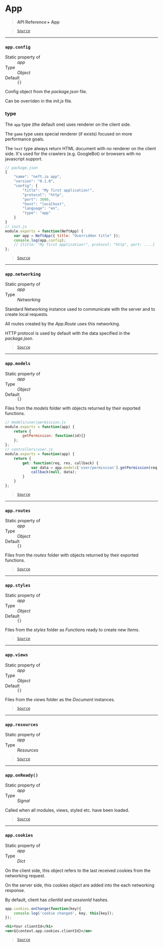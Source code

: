 # App

> **API Reference** ▸ **App**

<!-- toc -->

> [`Source`](https://github.com/Neft-io/neft/blob/f9c128ccb37aa79380c961e878cd76ec9e79c99e/src/app/index.litcoffee)


* * * 

### `app.config`

<dl><dt>Static property of</dt><dd><i>app</i></dd><dt>Type</dt><dd><i>Object</i></dd><dt>Default</dt><dd><code>{}</code></dd></dl>

Config object from the *package.json* file.

Can be overriden in the *init.js* file.

### type

The `app` type (the default one) uses renderer on the client side.

The `game` type uses special renderer (if exists) focused on more performance goals.

The `text` type always return HTML document with no renderer on the client side.
It's used for the crawlers (e.g. GoogleBot) or browsers with no javascript support.

```javascript
// package.json
{
    "name": "neft.io app",
    "version": "0.1.0",
    "config": {
        "title": "My first application!",
        "protocol": "http",
        "port": 3000,
        "host": "localhost",
        "language": "en",
        "type": "app"
    }
}
// init.js
module.exports = function(NeftApp) {
    var app = NeftApp({ title: "Overridden title" });
    console.log(app.config);
    // {title: "My first application!", protocol: "http", port: ....}
};
```


> [`Source`](https://github.com/Neft-io/neft/blob/f9c128ccb37aa79380c961e878cd76ec9e79c99e/src/app/index.litcoffee)


* * * 

### `app.networking`

<dl><dt>Static property of</dt><dd><i>app</i></dd><dt>Type</dt><dd><i>Networking</i></dd></dl>

Standard Networking instance used to communicate
with the server and to create local requests.

All routes created by the *App.Route* uses this networking.

HTTP protocol is used by default with the data specified in the *package.json*.


> [`Source`](https://github.com/Neft-io/neft/blob/f9c128ccb37aa79380c961e878cd76ec9e79c99e/src/app/index.litcoffee#networking-appnetworking)


* * * 

### `app.models`

<dl><dt>Static property of</dt><dd><i>app</i></dd><dt>Type</dt><dd><i>Object</i></dd><dt>Default</dt><dd><code>{}</code></dd></dl>

Files from the *models* folder with objects returned by their exported functions.

```javascript
// models/user/permission.js
module.exports = function(app) {
    return {
        getPermission: function(id){}
    };
};
// controllers/user.js
module.exports = function(app) {
    return {
        get: function(req, res, callback) {
            var data = app.models['user/permission'].getPermission(req.params.userId);
            callback(null, data);
        }
    }
};
```


> [`Source`](https://github.com/Neft-io/neft/blob/f9c128ccb37aa79380c961e878cd76ec9e79c99e/src/app/index.litcoffee#object-appmodels--)


* * * 

### `app.routes`

<dl><dt>Static property of</dt><dd><i>app</i></dd><dt>Type</dt><dd><i>Object</i></dd><dt>Default</dt><dd><code>{}</code></dd></dl>

Files from the *routes* folder with objects returned by their exported functions.


> [`Source`](https://github.com/Neft-io/neft/blob/f9c128ccb37aa79380c961e878cd76ec9e79c99e/src/app/index.litcoffee#object-approutes--)


* * * 

### `app.styles`

<dl><dt>Static property of</dt><dd><i>app</i></dd><dt>Type</dt><dd><i>Object</i></dd><dt>Default</dt><dd><code>{}</code></dd></dl>

Files from the *styles* folder as *Function*s
ready to create new *Item*s.


> [`Source`](https://github.com/Neft-io/neft/blob/f9c128ccb37aa79380c961e878cd76ec9e79c99e/src/app/index.litcoffee#object-appstyles--)


* * * 

### `app.views`

<dl><dt>Static property of</dt><dd><i>app</i></dd><dt>Type</dt><dd><i>Object</i></dd><dt>Default</dt><dd><code>{}</code></dd></dl>

Files from the *views* folder as the *Document* instances.


> [`Source`](https://github.com/Neft-io/neft/blob/f9c128ccb37aa79380c961e878cd76ec9e79c99e/src/app/index.litcoffee#object-appviews--)


* * * 

### `app.resources`

<dl><dt>Static property of</dt><dd><i>app</i></dd><dt>Type</dt><dd><i>Resources</i></dd></dl>


> [`Source`](https://github.com/Neft-io/neft/blob/f9c128ccb37aa79380c961e878cd76ec9e79c99e/src/app/index.litcoffee#resources-appresources)


* * * 

### `app.onReady()`

<dl><dt>Static property of</dt><dd><i>app</i></dd><dt>Type</dt><dd><i>Signal</i></dd></dl>

Called when all modules, views, styled etc. have been loaded.


> [`Source`](https://github.com/Neft-io/neft/blob/f9c128ccb37aa79380c961e878cd76ec9e79c99e/src/app/index.litcoffee#signal-apponready)


* * * 

### `app.cookies`

<dl><dt>Static property of</dt><dd><i>app</i></dd><dt>Type</dt><dd><i>Dict</i></dd></dl>

On the client side, this object refers to the last received cookies
from the networking request.

On the server side, this cookies object are added into the each networking response.

By default, client has *clientId* and *sessionId* hashes.

```javascript
app.cookies.onChange(function(key){
    console.log('cookie changed', key, this[key]);
});
```

```xml
<h1>Your clientId</h1>
<em>${context.app.cookies.clientId}</em>
```


> [`Source`](https://github.com/Neft-io/neft/blob/f9c128ccb37aa79380c961e878cd76ec9e79c99e/src/app/index.litcoffee#dict-appcookies)

